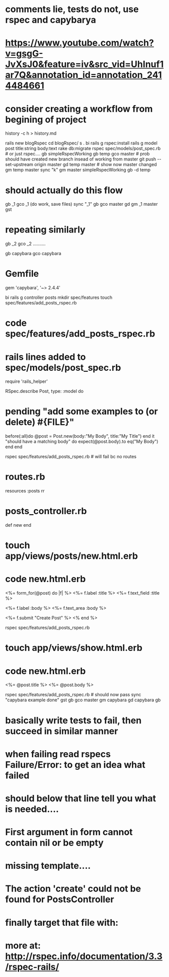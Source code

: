 # comments lie, tests do not, use rspec and capybarya 
# https://www.youtube.com/watch?v=gsgG-JvXsJ0&feature=iv&src_vid=UhInuf1ar7Q&annotation_id=annotation_2414484661
# consider creating a workflow from begining of project
history -c 
h > history.md

rails new blogRspec
cd blogRspec/
s .
bi
rails g rspec:install
rails g model post title:string body:text
rake db:migrate
rspec spec/models/post_spec.rb # or just rspec.... 
gb simpleRspecWorking
gb temp
gco master # prob should have created new branch insead of working from master
git push --set-upstream origin master
gd temp master # show now master changed
gm temp master
sync "k"
gm master simpleRspecWorking
gb -d temp

# should actually do this flow

gb _1
gco _1
(do work, save files)
sync "_1"
gb
gco master
gd
gm _1 master
gst

# repeating similarly
gb _2
gco _2
..........

gb capybara
gco capybara

# Gemfile
gem 'capybara', '~> 2.4.4'

bi 
rails g controller posts
mkdir spec/features
touch spec/features/add_posts_rspec.rb

# code spec/features/add_posts_rspec.rb
# rails lines added to spec/models/post_spec.rb

require 'rails_helper'

RSpec.describe Post, type: :model do
  # pending "add some examples to (or delete) #{__FILE__}"
  before(:all)do 
    @post = Post.new(body:"My Body", title:"My Title")
  end
  it "should have a matching body" do
    expect(@post.body).to eq("My Body")
  end
end



rspec spec/features/add_posts_rspec.rb # will fail bc no routes

# routes.rb 
  resources :posts
rr

# posts_controller.rb 
  def new
  end

# touch app/views/posts/new.html.erb
# code new.html.erb 
<!-- each of these lines are needed and will throw different errors if not correct -->
<%= form_for(@post) do |f| %>
  <%= f.label :title %>
  <%= f.text_field :title %>

  <%= f.label :body %> <!-- failure -->
  <%= f.text_area :body %>

  <%= f.submit "Create Post" %> <!-- Failure/Error: click_on("Create Post")  # clicking Create Post should -->
  <% end %>

rspec spec/features/add_posts_rspec.rb 

# touch app/views/show.html.erb
# code new.html.erb 
<%= @post.title %>
<%= @post.body %>

rspec spec/features/add_posts_rspec.rb # should now pass
sync "capybara example done"
gst
gb
gco master
gm capybara
gd capybara
gb


# basically write tests to fail, then succeed in similar manner
# when failing read rspecs Failure/Error:  to get an idea what failed
# should below that line tell you what is needed.... 
  # First argument in form cannot contain nil or be empty
  # missing template.... 
  # The action 'create' could not be found for PostsController
# finally target that file with: 

# more at: http://rspec.info/documentation/3.3/rspec-rails/